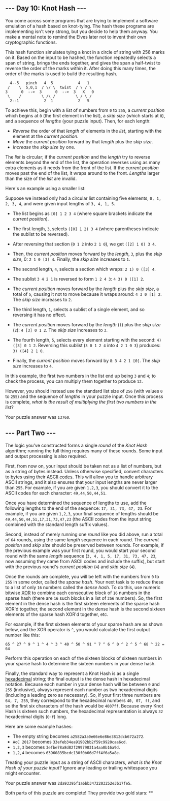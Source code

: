 --- Day 10: Knot Hash ---
-------------------------

You come across some programs that are trying to implement a software
emulation of a hash based on knot-tying. The hash these programs are
implementing isn't very strong, but you decide to help them anyway. You
make a mental note to remind the Elves later not to invent their own
cryptographic functions.

This hash function simulates tying a knot in a circle of string with 256
marks on it. Based on the input to be hashed, the function repeatedly
selects a span of string, brings the ends together, and gives the span a
half-twist to reverse the order of the marks within it. After doing this
many times, the order of the marks is used to build the resulting hash.

      4--5   pinch   4  5           4   1
     /    \  5,0,1  / \/ \  twist  / \ / \
    3      0  -->  3      0  -->  3   X   0
     \    /         \ /\ /         \ / \ /
      2--1           2  1           2   5

To achieve this, begin with a *list* of numbers from `0` to `255`, a
*current position* which begins at `0` (the first element in the list),
a *skip size* (which starts at `0`), and a sequence of *lengths* (your
puzzle input). Then, for each length:

-   *Reverse* the order of that *length* of elements in the *list*,
    starting with the element at the *current position*.
-   *Move* the *current position* forward by that *length* plus the
    *skip size*.
-   *Increase* the *skip size* by one.

The *list* is circular; if the *current position* and the *length* try
to reverse elements beyond the end of the list, the operation reverses
using as many extra elements as it needs from the front of the list. If
the *current position* moves past the end of the list, it wraps around
to the front. *Lengths* larger than the size of the *list* are invalid.

Here's an example using a smaller list:

Suppose we instead only had a circular list containing five elements,
`0, 1, 2, 3, 4`, and were given input lengths of `3, 4, 1, 5`.

-   The list begins as `[0] 1 2 3 4` (where square brackets indicate the
    *current position*).
-   The first length, `3`, selects `([0] 1 2) 3 4` (where parentheses
    indicate the sublist to be reversed).
-   After reversing that section (`0 1 2` into `2 1 0`), we get
    `([2] 1 0) 3 4`.
-   Then, the *current position* moves forward by the *length*, `3`,
    plus the *skip size*, 0: `2 1 0 [3] 4`. Finally, the *skip size*
    increases to `1`.

-   The second length, `4`, selects a section which wraps:
    `2 1) 0 ([3] 4`.
-   The sublist `3 4 2 1` is reversed to form `1 2 4 3`:
    `4 3) 0 ([1] 2`.
-   The *current position* moves forward by the *length* plus the *skip
    size*, a total of `5`, causing it not to move because it wraps
    around: `4 3 0 [1] 2`. The *skip size* increases to `2`.

-   The third length, `1`, selects a sublist of a single element, and so
    reversing it has no effect.
-   The *current position* moves forward by the *length* (`1`) plus the
    *skip size* (`2`): `4 [3] 0 1 2`. The *skip size* increases to `3`.

-   The fourth length, `5`, selects every element starting with the
    second: `4) ([3] 0 1 2`. Reversing this sublist (`3 0 1 2 4` into
    `4 2 1 0 3`) produces: `3) ([4] 2 1 0`.
-   Finally, the *current position* moves forward by `8`: `3 4 2 1 [0]`.
    The *skip size* increases to `4`.

In this example, the first two numbers in the list end up being `3` and
`4`; to check the process, you can multiply them together to produce
`12`.

However, you should instead use the standard list size of `256` (with
values `0` to `255`) and the sequence of *lengths* in your puzzle input.
Once this process is complete, *what is the result of multiplying the
first two numbers in the list*?

Your puzzle answer was `13760`.

--- Part Two ---
----------------

The logic you've constructed forms a single *round* of the *Knot Hash*
algorithm; running the full thing requires many of these rounds. Some
input and output processing is also required.

First, from now on, your input should be taken not as a list of numbers,
but as a string of bytes instead. Unless otherwise specified, convert
characters to bytes using their [ASCII codes]. This will allow you to
handle arbitrary ASCII strings, and it also ensures that your input
lengths are never larger than `255`. For example, if you are given
`1,2,3`, you should convert it to the ASCII codes for each character:
`49,44,50,44,51`.

Once you have determined the sequence of lengths to use, add the
following lengths to the end of the sequence: `17, 31, 73, 47, 23`. For
example, if you are given `1,2,3`, your final sequence of lengths should
be `49,44,50,44,51,17,31,73,47,23` (the ASCII codes from the input
string combined with the standard length suffix values).

Second, instead of merely running one *round* like you did above, run a
total of `64` rounds, using the same *length* sequence in each round.
The *current position* and *skip size* should be preserved between
rounds. For example, if the previous example was your first round, you
would start your second round with the same *length* sequence
(`3, 4, 1, 5, 17, 31, 73, 47, 23`, now assuming they came from ASCII
codes and include the suffix), but start with the previous round's
*current position* (`4`) and *skip size* (`4`).

Once the rounds are complete, you will be left with the numbers from `0`
to `255` in some order, called the *sparse hash*. Your next task is to
reduce these to a list of only `16` numbers called the *dense hash*. To
do this, use numeric bitwise [XOR] to combine each consecutive block
of `16` numbers in the sparse hash (there are `16` such blocks in a list
of `256` numbers). So, the first element in the dense hash is the first
sixteen elements of the sparse hash XOR'd together, the second element
in the dense hash is the second sixteen elements of the sparse hash
XOR'd together, etc.

For example, if the first sixteen elements of your sparse hash are as
shown below, and the XOR operator is `^`, you would calculate the first
output number like this:

    65 ^ 27 ^ 9 ^ 1 ^ 4 ^ 3 ^ 40 ^ 50 ^ 91 ^ 7 ^ 6 ^ 0 ^ 2 ^ 5 ^ 68 ^ 22 = 64

Perform this operation on each of the sixteen blocks of sixteen numbers
in your sparse hash to determine the sixteen numbers in your dense hash.

Finally, the standard way to represent a Knot Hash is as a single
[hexadecimal] string; the final output is the dense hash in
hexadecimal notation. Because each number in your dense hash will be
between `0` and `255` (inclusive), always represent each number as two
hexadecimal digits (including a leading zero as necessary). So, if your
first three numbers are `64, 7, 255`, they correspond to the hexadecimal
numbers `40, 07, ff`, and so the first six characters of the hash would
be `4007ff`. Because every Knot Hash is sixteen such numbers, the
hexadecimal representation is always `32` hexadecimal digits (`0`-`f`)
long.

Here are some example hashes:

-   The empty string becomes `a2582a3a0e66e6e86e3812dcb672a272`.
-   `AoC 2017` becomes `33efeb34ea91902bb2f59c9920caa6cd`.
-   `1,2,3` becomes `3efbe78a8d82f29979031a4aa0b16a9d`.
-   `1,2,4` becomes `63960835bcdc130f0b66d7ff4f6a5a8e`.

Treating your puzzle input as a string of ASCII characters, *what is the
Knot Hash of your puzzle input?* Ignore any leading or trailing
whitespace you might encounter.

Your puzzle answer was `2da93395f1a6bb3472203252e3b17fe5`.

Both parts of this puzzle are complete! They provide two gold stars:
\*\*

  [ASCII codes]: https://en.wikipedia.org/wiki/ASCII#Printable_characters
  [XOR]: https://en.wikipedia.org/wiki/Bitwise_operation#XOR
  [hexadecimal]: https://en.wikipedia.org/wiki/Hexadecimal
